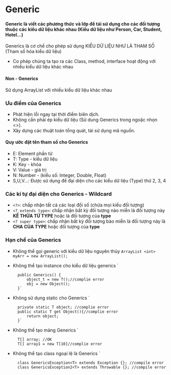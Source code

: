 # Generic
#### Generic là viết các phương thức và lớp để tái sử dụng cho các đối tượng thuộc các kiểu dữ liệu khác nhau (Kiểu dữ liệu như Person, Car, Student, Hotel...)
Generics là cơ chế cho phép sử dụng KIỂU DỮ LIỆU NHƯ LÀ THAM SỐ (Tham số hóa kiểu dữ liệu)
- Co phép chúng ta tạo ra các Class, method, interface hoạt động với nhiều kiểu dữ liệu khác nhau
#### Non - Generics
 Sử dụng ArrayList với nhiều kiểu dữ liệu khác nhau 
### Ưu điểm của Generics
- Phát hiện lỗi ngay tại thời điểm biên dịch.
- Không cần phải ép kiểu dữ liệu (Sử dung Generics trong ngoặc nhọn <>).
- Xây dựng các thuật toán tổng quát, tái sử dụng mã nguồn.
#### Quy ước đặt tên tham số cho Generics
- E: Element phần tử
- T: Type - kiểu dữ liệu 
- K: Key - khóa
- V: Value - giá trị 
- N: Number - (kiểu số: Integer, Double, Float)
- S,U,V...: Được sử dụng để đại diện cho các kiểu dữ liệu (Type) thứ 2, 3, 4
### Các kí tự đại diện cho Generics - Wildcard
- `<?>`: chấp nhận tất cả các loại đối số (chứa mọi kiểu đối tượng)
- `<? extends type>`: chấp nhận bất kỳ đối tượng nào miễn là đối tượng này <b>KẾ THỪA TỪ TYPE</b> hoặc là đối tượng của <b>type</b>
- `<? super type>`: chấp nhận bất kỳ đối tượng bào miễn là đối tượng này là <b>CHA CỦA TYPE</b> hoặc đối tượng của <b>type</b>
### Hạn chế của Generics
- Không thể gọi generic với kiểu dữ liệu nguyên thủy
`ArrayList <int> myArr = new ArrayList();`
- Không thể tạo instance cho kiểu dữ liệu generics
  `

        public Generics() {
            object_t = new T();//complie error
            obj = new Object();
        }`
- Không sử dụng static cho Generics
`

        private static T object; //complie error
        public static T get Object(){//complie error
            return object;
        }`
- Không thể tạo mảng Generics
  `

        T[] array; //OK
        T[] array1 = new T[10]//complie error
- Không thể tạo class ngoại lệ là Generics
  `

        class GenericsException<T> extends Exception {}; //compile error
        class GenericsException2<T> extends Throwable {}; //compile error
